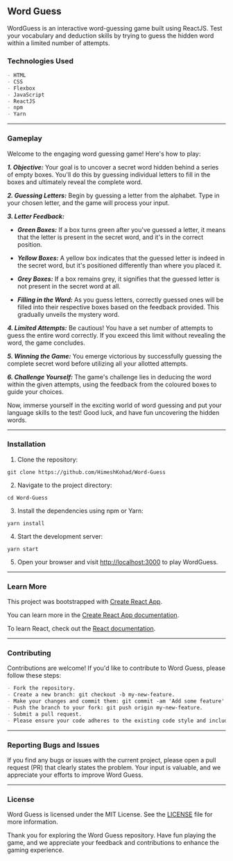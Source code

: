 ## Word Guess 

WordGuess is an interactive word-guessing game built using ReactJS. Test your vocabulary and deduction skills by trying to guess the hidden word within a limited number of attempts.

### Technologies Used
```md
- HTML
- CSS
- Flexbox
- JavaScript
- ReactJS
- npm
- Yarn
```

<hr>

### Gameplay

Welcome to the engaging word guessing game! Here's how to play:

***1. Objective:*** Your goal is to uncover a secret word hidden behind a series of empty boxes. 
You'll do this by guessing individual letters to fill in the boxes and ultimately reveal the complete word.

***2. Guessing Letters:*** Begin by guessing a letter from the alphabet. Type in your chosen letter, and the game will process your input.

***3. Letter Feedback:***
  
  - ***Green Boxes:*** If a box turns green after you've guessed a letter, it means that the letter is present in the secret word, and it's in the correct position.
  
  - ***Yellow Boxes:*** A yellow box indicates that the guessed letter is indeed in the secret word, but it's positioned differently than where you placed it.
  
  - ***Grey Boxes:*** If a box remains grey, it signifies that the guessed letter is not present in the secret word at all.
 
  - ***Filling in the Word:*** As you guess letters, correctly guessed ones will be filled into their respective boxes based on the feedback provided. This gradually unveils the mystery word.


***4. Limited Attempts:*** Be cautious! You have a set number of attempts to guess the entire word correctly. If you exceed this limit without revealing the word, the game concludes.

***5. Winning the Game:*** You emerge victorious by successfully guessing the complete secret word before utilizing all your allotted attempts.

***6. Challenge Yourself:*** The game's challenge lies in deducing the word within the given attempts, using the feedback from the coloured boxes to guide your choices.

Now, immerse yourself in the exciting world of word guessing and put your language skills to the test! Good luck, and have fun uncovering the hidden words.

<hr>

### Installation

1. Clone the repository:

```
git clone https://github.com/HimeshKohad/Word-Guess
```
   
2. Navigate to the project directory:

```
cd Word-Guess
```

3. Install the dependencies using npm or Yarn:

```
yarn install
```

4. Start the development server:

```
yarn start
```

5. Open your browser and visit [http://localhost:3000](http://localhost:3000) to play WordGuess.

<hr>

### Learn More
This project was bootstrapped with [Create React App](https://github.com/facebook/create-react-app).

You can learn more in the [Create React App documentation](https://create-react-app.dev/docs/getting-started/).

To learn React, check out the [React documentation](https://react.dev/).

<hr>

### Contributing
Contributions are welcome! If you'd like to contribute to Word Guess, please follow these steps:

```md
- Fork the repository.
- Create a new branch: git checkout -b my-new-feature.
- Make your changes and commit them: git commit -am 'Add some feature'.
- Push the branch to your fork: git push origin my-new-feature.
- Submit a pull request.
- Please ensure your code adheres to the existing code style and includes appropriate tests.
```

<hr>

### Reporting Bugs and Issues
If you find any bugs or issues with the current project, please open a pull request (PR) that clearly states the problem. 
Your input is valuable, and we appreciate your efforts to improve Word Guess.

<hr>

### License
Word Guess is licensed under the MIT License. See the [LICENSE](https://github.com/HimeshKohad/Word-Guess/blob/main/LICENSE) file for more information.

Thank you for exploring the Word Guess repository. Have fun playing the game, and we appreciate your feedback and contributions to enhance the gaming experience.
